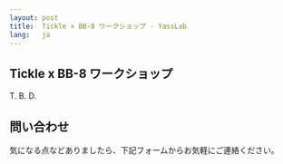 ```yaml
---
layout: post
title:  Tickle × BB-8 ワークショップ - YassLab
lang:   ja
---
```


## Tickle x BB-8 ワークショップ

T. B. D.


## 問い合わせ

気になる点などありましたら、下記フォームからお気軽にご連絡ください。
